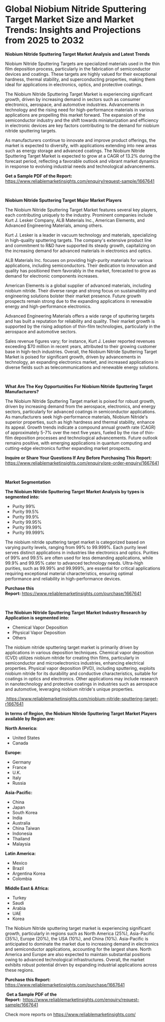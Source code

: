 <p><h1>Global Niobium Nitride Sputtering Target Market Size and Market Trends: Insights and Projections from 2025 to 2032</h1></p><p><strong>Niobium Nitride Sputtering Target Market Analysis and Latest Trends</strong></p>
<p><p>Niobium Nitride Sputtering Targets are specialized materials used in the thin film deposition process, particularly in the fabrication of semiconductor devices and coatings. These targets are highly valued for their exceptional hardness, thermal stability, and superconducting properties, making them ideal for applications in electronics, optics, and protective coatings.</p><p>The Niobium Nitride Sputtering Target Market is experiencing significant growth, driven by increasing demand in sectors such as consumer electronics, aerospace, and automotive industries. Advancements in technology and the rising need for high-performance materials in various applications are propelling this market forward. The expansion of the semiconductor industry and the shift towards miniaturization and efficiency in electronic devices are key factors contributing to the demand for niobium nitride sputtering targets.</p><p>As manufacturers continue to innovate and improve product offerings, the market is expected to diversify, with applications extending into new areas such as energy storage and advanced coatings. The Niobium Nitride Sputtering Target Market is expected to grow at a CAGR of 13.2% during the forecast period, reflecting a favorable outlook and vibrant market dynamics in response to evolving industrial needs and technological advancements.</p></p>
<p><strong>Get a Sample PDF of the Report:&nbsp;</strong> <a href="https://www.reliablemarketinsights.com/enquiry/request-sample/1667641?utm_campaign=3064&utm_medium=2&utm_source=Github&utm_content=ia&utm_term=08032025&utm_id=niobium-nitride-sputtering-target">https://www.reliablemarketinsights.com/enquiry/request-sample/1667641</a></p>
<p>&nbsp;</p>
<p><strong>Niobium Nitride Sputtering Target Major Market Players</strong></p>
<p><p>The Niobium Nitride Sputtering Target Market features several key players, each contributing uniquely to the industry. Prominent companies include Kurt J. Lesker Company, ALB Materials Inc., American Elements, and Advanced Engineering Materials, among others.</p><p>Kurt J. Lesker is a leader in vacuum technology and materials, specializing in high-quality sputtering targets. The company's extensive product line and commitment to R&D have supported its steady growth, capitalizing on the increasing demand for advanced materials in electronics and optics.</p><p>ALB Materials Inc. focuses on providing high-purity materials for various applications, including semiconductors. Their dedication to innovation and quality has positioned them favorably in the market, forecasted to grow as demand for electronic components increases.</p><p>American Elements is a global supplier of advanced materials, including niobium nitride. Their diverse range and strong focus on sustainability and engineering solutions bolster their market presence. Future growth prospects remain strong due to the expanding applications in renewable energy and high-performance electronics.</p><p>Advanced Engineering Materials offers a wide range of sputtering targets and has built a reputation for reliability and quality. Their market growth is supported by the rising adoption of thin-film technologies, particularly in the aerospace and automotive sectors.</p><p>Sales revenue figures vary; for instance, Kurt J. Lesker reported revenues exceeding $70 million in recent years, attributed to their growing customer base in high-tech industries. Overall, the Niobium Nitride Sputtering Target Market is poised for significant growth, driven by advancements in technology, an expanding electronics market, and increased applications in diverse fields such as telecommunications and renewable energy solutions.</p></p>
<p>&nbsp;</p>
<p><strong>What Are The Key Opportunities For Niobium Nitride Sputtering Target Manufacturers?</strong></p>
<p><p>The Niobium Nitride Sputtering Target market is poised for robust growth, driven by increasing demand from the aerospace, electronics, and energy sectors, particularly for advanced coatings in semiconductor applications. As manufacturers seek high-performance materials, Niobium Nitride's superior properties, such as high hardness and thermal stability, enhance its appeal. Growth trends indicate a compound annual growth rate (CAGR) of approximately 5-7% over the next five years, fueled by the rise of thin-film deposition processes and technological advancements. Future outlook remains positive, with emerging applications in quantum computing and cutting-edge electronics further expanding market prospects.</p></p>
<p><strong>Inquire or Share Your Questions If Any Before Purchasing This Report:</strong> <a href="https://www.reliablemarketinsights.com/enquiry/pre-order-enquiry/1667641?utm_campaign=3064&utm_medium=2&utm_source=Github&utm_content=ia&utm_term=08032025&utm_id=niobium-nitride-sputtering-target">https://www.reliablemarketinsights.com/enquiry/pre-order-enquiry/1667641</a></p>
<p>&nbsp;</p>
<p><strong>Market Segmentation</strong></p>
<p><strong>The Niobium Nitride Sputtering Target Market Analysis by types is segmented into:</strong></p>
<p><ul><li>Purity 99%</li><li>Purity 99.5%</li><li>Purity 99.9%</li><li>Purity 99.95%</li><li>Purity 99.99%</li><li>Purity 99.999%</li></ul></p>
<p><p>The niobium nitride sputtering target market is categorized based on varying purity levels, ranging from 99% to 99.999%. Each purity level serves distinct applications in industries like electronics and optics. Purities of 99% and 99.5% are often used for less demanding applications, while 99.9% and 99.95% cater to advanced technology needs. Ultra-high purities, such as 99.99% and 99.999%, are essential for critical applications requiring exceptional material characteristics, ensuring optimal performance and reliability in high-performance devices.</p></p>
<p><strong>Purchase this Report:&nbsp;</strong><a href="https://www.reliablemarketinsights.com/purchase/1667641?utm_campaign=3064&utm_medium=2&utm_source=Github&utm_content=ia&utm_term=08032025&utm_id=niobium-nitride-sputtering-target">https://www.reliablemarketinsights.com/purchase/1667641</a></p>
<p>&nbsp;</p>
<p><strong>The Niobium Nitride Sputtering Target Market Industry Research by Application is segmented into:</strong></p>
<p><ul><li>Chemical Vapor Deposition</li><li>Physical Vapor Deposition</li><li>Others</li></ul></p>
<p><p>The niobium nitride sputtering target market is primarily driven by applications in various deposition techniques. Chemical vapor deposition (CVD) utilizes niobium nitride for creating thin films, particularly in semiconductor and microelectronics industries, enhancing electrical properties. Physical vapor deposition (PVD), including sputtering, exploits niobium nitride for its durability and conductive characteristics, suitable for coatings in optics and electronics. Other applications may include research in nanotechnology and protective coatings in industries such as aerospace and automotive, leveraging niobium nitride's unique properties.</p></p>
<p><a href="https://www.reliablemarketinsights.com/niobium-nitride-sputtering-target-r1667641?utm_campaign=3064&utm_medium=2&utm_source=Github&utm_content=ia&utm_term=08032025&utm_id=niobium-nitride-sputtering-target">&nbsp;https://www.reliablemarketinsights.com/niobium-nitride-sputtering-target-r1667641</a></p>
<p><strong>In terms of Region, the Niobium Nitride Sputtering Target Market Players available by Region are:</strong></p>
<p>
    <p> <strong> North America: </strong>
        <ul>
            <li>United States</li>
            <li>Canada</li>
        </ul>
        </p> 
    <p> <strong> Europe: </strong>
        <ul>
            <li>Germany</li>
            <li>France</li>
            <li>U.K.</li>
            <li>Italy</li>
            <li>Russia</li>
        </ul>
        </p> 
    <p> <strong> Asia-Pacific: </strong>
        <ul>
            <li>China</li>
            <li>Japan</li>
            <li>South Korea</li>
            <li>India</li>
            <li>Australia</li>
            <li>China Taiwan</li>
            <li>Indonesia</li>
            <li>Thailand</li>
            <li>Malaysia</li>
        </ul>
        </p> 
    <p> <strong> Latin America: </strong>
        <ul>
            <li>Mexico</li>
            <li>Brazil</li>
            <li>Argentina Korea</li>
            <li>Colombia</li>
        </ul>
        </p> 
    <p> <strong> Middle East & Africa: </strong>
        <ul>
            <li>Turkey</li>
            <li>Saudi</li>
            <li>Arabia</li>
            <li>UAE</li>
            <li>Korea</li>
        </ul>
    </p>
    </p>
<p><p>The Niobium Nitride sputtering target market is experiencing significant growth, particularly in regions such as North America (25%), Asia-Pacific (35%), Europe (20%), the USA (10%), and China (10%). Asia-Pacific is anticipated to dominate the market due to increasing demand in electronics and semiconductor applications, accounting for the largest share. North America and Europe are also expected to maintain substantial positions owing to advanced technological infrastructures. Overall, the market exhibits robust potential driven by expanding industrial applications across these regions.</p></p>
<p><strong>Purchase this Report: </strong><a href="https://www.reliablemarketinsights.com/purchase/1667641?utm_campaign=3064&utm_medium=2&utm_source=Github&utm_content=ia&utm_term=08032025&utm_id=niobium-nitride-sputtering-target">https://www.reliablemarketinsights.com/purchase/1667641</a></p>
<p>&nbsp;<strong>Get a Sample PDF of the Report:&nbsp;&nbsp;</strong><a href="https://www.reliablemarketinsights.com/enquiry/request-sample/1667641?utm_campaign=3064&utm_medium=2&utm_source=Github&utm_content=ia&utm_term=08032025&utm_id=niobium-nitride-sputtering-target">https://www.reliablemarketinsights.com/enquiry/request-sample/1667641</a></p>
<p><strong></strong></p>
<p>Check more reports on <a href="https://www.reliablemarketinsights.com/?utm_campaign=3064&utm_medium=2&utm_source=Github&utm_content=ia&utm_term=08032025&utm_id=niobium-nitride-sputtering-target">https://www.reliablemarketinsights.com/</a></p>